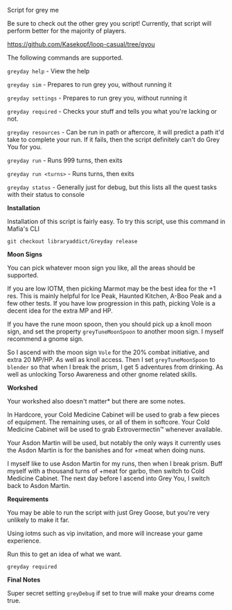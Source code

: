 Script for grey me

Be sure to check out the other grey you script! Currently, that script will perform better for the majority of players.

https://github.com/Kasekopf/loop-casual/tree/gyou

The following commands are supported.

`greyday help` - View the help

`greyday sim` - Prepares to run grey you, without running it

`greyday settings` - Prepares to run grey you, without running it

`greyday required` - Checks your stuff and tells you what you're lacking or not.

`greyday resources` - Can be run in path or aftercore, it will predict a path it'd take to complete your run. If it fails, then the script definitely can't do Grey You for you.

`greyday run` - Runs 999 turns, then exits

`greyday run <turns>` - Runs <turns> turns, then exits

`greyday status` - Generally just for debug, but this lists all the quest tasks with their status to console

**Installation**

Installation of this script is fairly easy.
To try this script, use this command in Mafia's CLI

```text
git checkout libraryaddict/Greyday release
```

**Moon Signs**

You can pick whatever moon sign you like, all the areas should be supported.

If you are low IOTM, then picking Marmot may be the best idea for the +1 res. This is mainly helpful for Ice Peak, Haunted Kitchen, A-Boo Peak and a few other tests.
If you have low progression in this path, picking Vole is a decent idea for the extra MP and HP.

If you have the rune moon spoon, then you should pick up a knoll moon sign, and set the property `greyTuneMoonSpoon` to another moon sign. I myself recommend a gnome sign.

So I ascend with the moon sign `Vole` for the 20% combat initiative, and extra 20 MP/HP. As well as knoll access.
Then I set `greyTuneMoonSpoon` to `blender` so that when I break the prism, I get 5 adventures from drinking. As well as unlocking Torso Awareness and other gnome related skills.

**Workshed**

Your workshed also doesn't matter\* but there are some notes.

In Hardcore, your Cold Medicine Cabinet will be used to grab a few pieces of equipment.
The remaining uses, or all of them in softcore. Your Cold Medicine Cabinet will be used to grab Extrovermectin™ whenever available.

Your Asdon Martin will be used, but notably the only ways it currently uses the Asdon Martin is for the banishes and for +meat when doing nuns.

I myself like to use Asdon Martin for my runs, then when I break prism. Buff myself with a thousand turns of +meat for garbo, then switch to Cold Medicine Cabinet.
The next day before I ascend into Grey You, I switch back to Asdon Martin.

**Requirements**

You may be able to run the script with just Grey Goose, but you're very unlikely to make it far.

Using iotms such as vip invitation, and more will increase your game experience.

Run this to get an idea of what we want.

`greyday required`

**Final Notes**

Super secret setting `greyDebug` if set to true will make your dreams come true.

